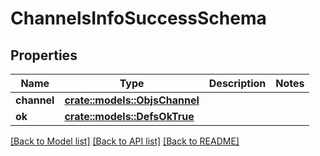 # ChannelsInfoSuccessSchema

## Properties

Name | Type | Description | Notes
------------ | ------------- | ------------- | -------------
**channel** | [**crate::models::ObjsChannel**](objs_channel.md) |  | 
**ok** | [**crate::models::DefsOkTrue**](defs_ok_true.md) |  | 

[[Back to Model list]](../README.md#documentation-for-models) [[Back to API list]](../README.md#documentation-for-api-endpoints) [[Back to README]](../README.md)


